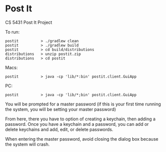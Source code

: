 # Post It

CS 5431 Post It Project

To run:
```
postit          > ./gradlew clean
postit          > ./gradlew build
postit          > cd build/distributions
distributions   > unzip postit.zip
distributions   > cd postit
```

Macs:
```
postit          > java -cp 'lib/*:bin' postit.client.GuiApp
```

PC:
```
postit          > java -cp 'lib/*;bin' postit.client.GuiApp
```

You will be prompted for a master password (if this is your first time running the system, you will be setting your master password)
  
From here, there you have to option of creating a keychain, then adding a password. Once you have a keychain and a password, you can add or delete keychains and add, edit, or delete passwords.

When entering the master password, avoid closing the dialog box because the system will crash.
